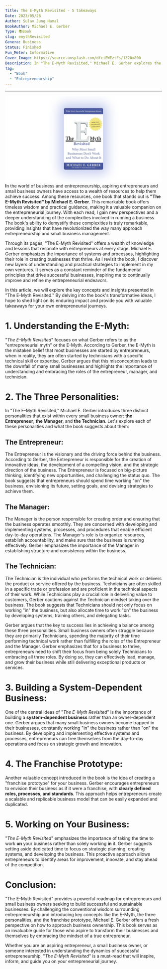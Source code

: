 ```yaml
---
Title: The E-Myth Revisited - 5 takeaways
Date: 2023/05/28
Author: Sulav Jung Hamal
BookAuthor: Michael E. Gerber
Type: 📚Book
slug: emythRevisited
Genera: Business
Status: Finished
Fun_Meter: Informative
Cover_Image: https://source.unsplash.com/dfciEWEztFs/1320x800
Description: In "The E-Myth Revisited," Michael E. Gerber explores the common pitfalls and challenges faced by small business owners. He reveals the myth that most entrepreneurs start businesses because they are skilled technicians in their respective fields. Gerber argues that to succeed, entrepreneurs must not only excel in their technical work but also develop the mindset and skills of an entrepreneur and a manager. By understanding the three personalities within themselves and implementing systems, entrepreneurs can build businesses that thrive.
Tag:
  - "Book"
  - "Entrepreneurship"
---
```

---

![Main Page of Sample Website](./Images/emythrevisited.png)
**I**n the world of business and entrepreneurship, aspiring entrepreneurs and small business owners have access to a wealth of resources to help them achieve success. Among these resources, one book that stands out is **"The E-Myth Revisited" by Michael E. Gerber**. This remarkable book offers timeless wisdom and practical guidance, making it a valuable companion on the entrepreneurial journey. With each read, I gain new perspectives and a deeper understanding of the complexities involved in running a business. The book's ability to demystify these complexities is truly remarkable, providing insights that have revolutionized the way many approach entrepreneurship and small business management.

Through its pages, "The E-Myth Revisited" offers a wealth of knowledge and lessons that resonate with entrepreneurs at every stage. Michael E. Gerber emphasizes the importance of systems and processes, highlighting their role in creating businesses that thrive. As I revisit the book, I discover new layers of understanding and practical strategies to implement in my own ventures. It serves as a constant reminder of the fundamental principles that drive successful businesses, inspiring me to continually improve and refine my entrepreneurial endeavors.

In this article, we will explore the key concepts and insights presented in "The E-Myth Revisited." By delving into the book's transformative ideas, I hope to shed light on its enduring impact and provide you with valuable takeaways for your own entrepreneurial journeys.

# 1. Understanding the E-Myth:

"_The E-Myth Revisited_" focuses on what Gerber refers to as the "entrepreneurial myth" or the E-Myth. According to Gerber, the E-Myth is the mistaken belief that most businesses are started by entrepreneurs, when in reality, they are often started by technicians with a specific technical skill or expertise. Gerber argues that this misconception leads to the downfall of many small businesses and highlights the importance of understanding and embracing the roles of the entrepreneur, manager, and technician.

# 2. The Three Personalities:

In "The E-Myth Revisited," Michael E. Gerber introduces three distinct personalities that exist within every small business owner: **the Entrepreneur**, **the Manager**, and **the Technician**. Let's explore each of these personalities and what the book suggests about them:

## The Entrepreneur:

The Entrepreneur is the visionary and the driving force behind the business. According to Gerber, the Entrepreneur is responsible for the creation of innovative ideas, the development of a compelling vision, and the strategic direction of the business. The Entrepreneur is focused on big-picture thinking, identifying new opportunities, and challenging the status quo. The book suggests that entrepreneurs should spend time working "on" the business, envisioning its future, setting goals, and devising strategies to achieve them.

## The Manager:

The Manager is the person responsible for creating order and ensuring that the business operates smoothly. They are concerned with developing and implementing systems, processes, and procedures that enable efficient day-to-day operations. The Manager's role is to organize resources, establish accountability, and make sure that the business is running effectively. Gerber emphasizes the importance of the Manager in establishing structure and consistency within the business.

## The Technician:

The Technician is the individual who performs the technical work or delivers the product or service offered by the business. Technicians are often skilled in a specific trade or profession and are proficient in the technical aspects of their work. While Technicians play a crucial role in delivering value to customers, Gerber cautions against the Technician mindset taking over the business. The book suggests that Technicians should not only focus on working "in" the business, but also allocate time to work "on" the business by developing systems, training others, and delegating tasks.

Gerber argues that the key to success lies in achieving a balance among these three personalities. Small business owners often struggle because they are primarily Technicians, spending the majority of their time performing technical work rather than fulfilling the roles of the Entrepreneur and the Manager. Gerber emphasizes that for a business to thrive, entrepreneurs need to shift their focus from being solely Technicians to embracing all three roles. By doing so, they can effectively lead, manage, and grow their business while still delivering exceptional products or services.

# 3. Building a System-Dependent Business:

One of the central ideas of "_The E-Myth Revisited_" is the importance of building a **system-dependent business** rather than an owner-dependent one. Gerber argues that many small business owners become trapped in their businesses, constantly working "in" the business rather than "on" the business. By developing and implementing effective systems and processes, entrepreneurs can free themselves from the day-to-day operations and focus on strategic growth and innovation.

# 4. The Franchise Prototype:

Another valuable concept introduced in the book is the idea of creating a "franchise prototype" for your business. Gerber encourages entrepreneurs to envision their business as if it were a franchise, with **clearly defined roles, processes, and standards**. This approach helps entrepreneurs create a scalable and replicable business model that can be easily expanded and duplicated.

# 5. Working on Your Business:

"_The E-Myth Revisited_" emphasizes the importance of taking the time to work **on** your business rather than solely working **in** it. Gerber suggests setting aside dedicated time to focus on strategic planning, creating systems, and developing the business. This proactive approach allows entrepreneurs to identify areas for improvement, innovate, and stay ahead of the competition.

# **Conclusion:**

"The E-Myth Revisited" provides a powerful roadmap for entrepreneurs and small business owners seeking to build successful and sustainable businesses. By challenging the conventional wisdom surrounding entrepreneurship and introducing key concepts like the E-Myth, the three personalities, and the franchise prototype, Michael E. Gerber offers a fresh perspective on how to approach business ownership. This book serves as an invaluable guide for those who aspire to transform their businesses and themselves by embracing the mindset of a true entrepreneur.

Whether you are an aspiring entrepreneur, a small business owner, or someone interested in understanding the dynamics of successful entrepreneurship, "_The E-Myth Revisited_" is a must-read that will inspire, inform, and guide you on your entrepreneurial journey.
